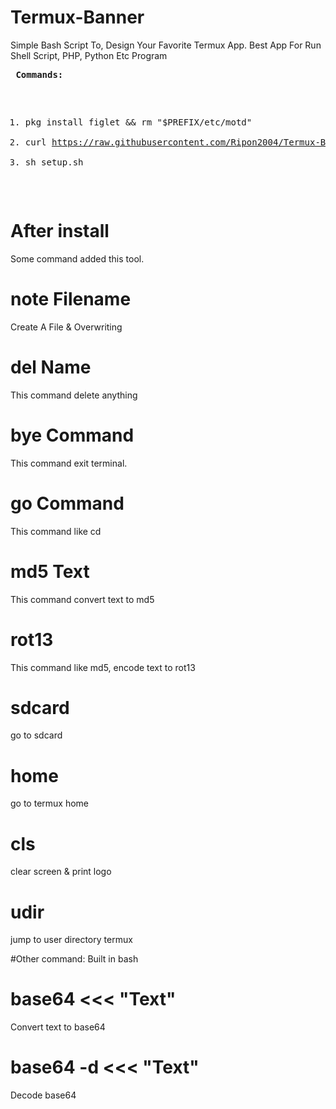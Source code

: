 # Termux-Banner
Simple Bash Script To, Design Your Favorite Termux App. Best App For Run Shell Script, PHP, Python Etc Program  <pre>
<b>Commands: </b>
1. pkg install figlet && rm "$PREFIX/etc/motd"
2. curl https://raw.githubusercontent.com/Ripon2004/Termux-Banner/main/setup.sh>setup.sh
3. sh setup.sh
</pre>

# After install
Some command added this tool.

# note Filename
Create A File & Overwriting
 
# del Name
This command delete anything

# bye Command
This command exit terminal.

# go Command
This command like cd

# md5 Text
This command convert text to md5

# rot13
This command like md5, encode text to rot13

# sdcard
go to sdcard

# home
go to termux home

# cls
clear screen & print logo

# udir
jump to user directory termux    

#Other command:
Built in bash

# base64 <<< "Text"
Convert text to base64

# base64 -d <<< "Text"
Decode base64 
 
 
